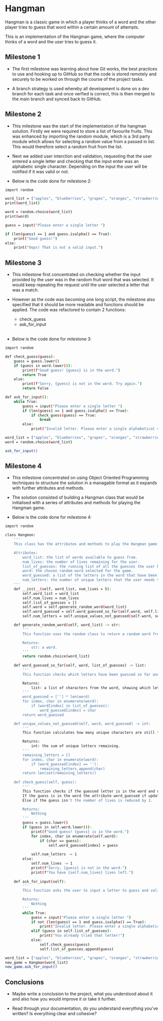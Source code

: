 # Hangman
Hangman is a classic game in which a player thinks of a word and the other player tries to guess that word within a certain amount of attempts.

This is an implementation of the Hangman game, where the computer thinks of a word and the user tries to guess it.

## Milestone 1

- The first milestone was learning about how Git works, the best practices to use and hooking up to GitHub so that the code is stored remotely and securely to be worked on through the course of the project tasks.

- A branch strategy is used whereby all development is done on a dev branch for each task and once verfied is correct, this is then merged to the main branch and synced back to GitHub.

## Milestone 2

- This milestone was the start of the implementation of the hangman solution. Firstly we were required to store a list of favourite fruits. This was enhanced by importing the random module, which is a 3rd party module which allows for selecting a random value from a passed in list. This would therefore select a random fruit from the list.

- Next we added user interction and validation, requesting that the user entered a single letter and checking that the input enter was an alphabetic single character. Depending on the input the user will be notified if it was valid or not.

- Below is the code done for milestone 2:

```bash
import random

word_list = ["apples", "blueberries", "grapes", "oranges", "strawberries"]
print(word_list)

word = random.choice(word_list)
print(word)

guess = input("Please enter a single letter ")

if (len(guess) == 1 and guess.isalpha() == True):
    print("Good guess!")
else:
    print("Oops! That is not a valid input.")
```

## Milestone 3

- This milestone first concentrated on checking whether the input provided by the user was in the random fruit word that was selected. It would keep repeating the request until the user selected a letter that was a match.

- However as the code was becoming one long script, the milestone also specified that it should be more readable and functions should be applied. The code was refactored to contain 2 functions:
    - check_guess
    - ask_for_input
<br/><br/>
- Below is the code done for milestone 3:

```bash
import random

def check_guess(guess):
    guess = guess.lower()
    if (guess in word.lower()):
        print(f"Good guess! {guess} is in the word.")
        return True
    else:
        print(f"Sorry, {guess} is not in the word. Try again.")
        return False

def ask_for_input():
    while True:
        guess = input("Please enter a single letter ")
        if (len(guess) == 1 and guess.isalpha() == True):
            if check_guess(guess) == True:
                break
        else:
            print("Invalid letter. Please enter a single alphabetical character")

word_list = ["apples", "blueberries", "grapes", "oranges", "strawberries"]
word = random.choice(word_list)

ask_for_input()
```

## Milestone 4

- This milestone concentrated on using Object Oriented Programming techniques to structure the solution in a managable format as it expands with further attributes and methods.

- The solution consisted of building a Hangman class that would be initialised with a series of attributes and methods for playing the Hangman game.

- Below is the code done for milestone 4:

```bash
import random

class Hangman:
    '''
    This class has the attributes and methods to play the Hangman game against the computer.

    Attributes:
        word_list: the list of words available to guess from.
        num_lives: the number of lives remaining for the user.
        list_of_guesses: the running list of all the guesses the user has picked so far.
        word: the chosen random word selected for the game.
        word_guessed: a list of the letters in the word that have been guessed so far.
        num_letters: the number of unique letters that the user needs to guess.
    '''
    def __init__(self, word_list, num_lives = 5):
        self.word_list = word_list
        self.num_lives = num_lives
        self.list_of_guesses = []
        self.word = self.generate_random_word(word_list)
        self.word_guessed = self.word_guessed_so_far(self.word, self.list_of_guesses)
        self.num_letters = self.unique_values_not_guessed(self.word, self.word_guessed)

    def generate_random_word(self, word_list) -> str:
        '''
        This function uses the random class to return a random word from a given list.

        Returns:
            str: a word.
        '''
        return random.choice(word_list)
    
    def word_guessed_so_far(self, word, list_of_guesses) -> list:
        '''
        This function checks which letters have been guessed so far and which letters haven't from the word.

        Returns:
            list: a list of characters from the word, showing which letters have been guessed.
        '''
        word_guessed = [''] * len(word)
        for index, char in enumerate(word):
            if (word[index] in list_of_guesses):
                word_guessed[index] = char
        return word_guessed

    def unique_values_not_guessed(self, word, word_guessed) -> int:
        '''
        This function calculates how many unique characters are still to guess in the word.

        Returns:
            int: the sum of unique letters remaining.
        '''
        remaining_letters = []
        for index, char in enumerate(word):
            if (word_guessed[index] == ''):
                remaining_letters.append(char)
        return len(set(remaining_letters))
    
    def check_guess(self, guess):
        '''
        This function checks if the guessed letter is in the word and notifies the user if it is.
        If the guess is in the word the attribute word_guessed if updated to show the letter(s) in the word.
        Else if the guess isn't the number of lives is reduced by 1.

        Returns:
            Nothing
        '''
        guess = guess.lower()
        if (guess in self.word.lower()):
            print(f"Good guess! {guess} is in the word.")
            for index, char in enumerate(self.word):
                if (char == guess):
                    self.word_guessed[index] = guess
            
            self.num_letters -= 1
        else:
            self.num_lives -= 1
            print(f"Sorry, {guess} is not in the word.")
            print(f"You have {self.num_lives} lives left.")
    
    def ask_for_input(self):
        '''
        This function asks the user to input a letter to guess and validates if its a valid input or has already been chosen.

        Returns:
            Nothing
        '''
        while True:
            guess = input("Please enter a single letter ")
            if not (len(guess) == 1 and guess.isalpha() == True):
                print("Invalid letter. Please enter a single alphabetical character")
            elif (guess in self.list_of_guesses):
                print("You already tried that letter!")
            else:
                self.check_guess(guess)
                self.list_of_guesses.append(guess)

word_list = ["apples", "blueberries", "grapes", "oranges", "strawberries"]
new_game = Hangman(word_list)
new_game.ask_for_input()
```

## Conclusions

- Maybe write a conclusion to the project, what you understood about it and also how you would improve it or take it further.

- Read through your documentation, do you understand everything you've written? Is everything clear and cohesive?
